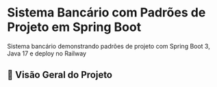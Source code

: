 # Sistema Bancário com Padrões de Projeto em Spring Boot
Sistema bancário demonstrando padrões de projeto com Spring Boot 3, Java 17 e deploy no Railway

## 📌 Visão Geral do Projeto
